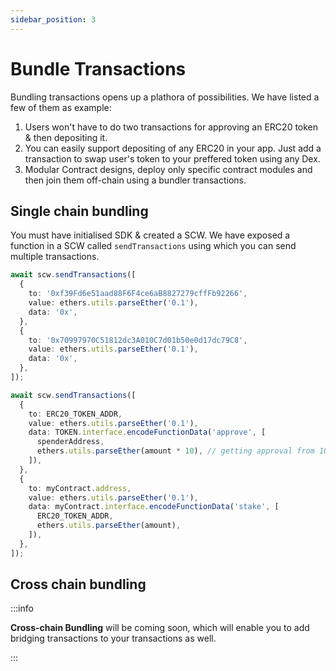 ```yaml
---
sidebar_position: 3
---
```


# Bundle Transactions

Bundling transactions opens up a plathora of possibilities. We have listed a few of them as example:

1. Users won't have to do two transactions for approving an ERC20 token & then depositing it.
2. You can easily support depositing of any ERC20 in your app. Just add a transaction to swap user's token to your preffered token using any Dex.
3. Modular Contract designs, deploy only specific contract modules and then join them off-chain using a bundler transactions.

## Single chain bundling

You must have initialised SDK & created a SCW. We have exposed a function in a SCW called `sendTransactions` using which you can send multiple transactions.

```typescript title="Sending eth to two different addresses"
await scw.sendTransactions([
  {
    to: '0xf39Fd6e51aad88F6F4ce6aB8827279cffFb92266',
    value: ethers.utils.parseEther('0.1'),
    data: '0x',
  },
  {
    to: '0x70997970C51812dc3A010C7d01b50e0d17dc79C8',
    value: ethers.utils.parseEther('0.1'),
    data: '0x',
  },
]);
```

```typescript title="Calling two different contracts"
await scw.sendTransactions([
  {
    to: ERC20_TOKEN_ADDR,
    value: ethers.utils.parseEther('0.1'),
    data: TOKEN.interface.encodeFunctionData('approve', [
      spenderAddress,
      ethers.utils.parseEther(amount * 10), // getting approval from 10 times the amount to be spent
    ]),
  },
  {
    to: myContract.address,
    value: ethers.utils.parseEther('0.1'),
    data: myContract.interface.encodeFunctionData('stake', [
      ERC20_TOKEN_ADDR,
      ethers.utils.parseEther(amount),
    ]),
  },
]);
```

## Cross chain bundling

:::info

**Cross-chain Bundling** will be coming soon, which will enable you to add bridging transactions to your transactions as well.

:::
